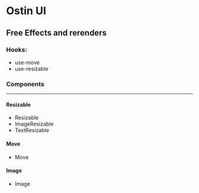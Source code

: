 # Ostin UI
## Free Effects and rerenders
### Hooks:
- use-move
- use-resizable


### Components
---
#### Resizable
- Resizable
- ImageResizable
- TextResizable
####  Move
- Move
#### Image
- Image